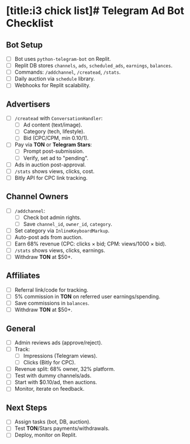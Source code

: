# [title:i3 chick list]# Telegram Ad Bot Checklist

## Bot Setup
- [ ] Bot uses `python-telegram-bot` on Replit.
- [ ] Replit DB stores `channels`, `ads`, `scheduled_ads`, `earnings`, `balances`.
- [ ] Commands: `/addchannel`, `/createad`, `/stats`.
- [ ] Daily auction via `schedule` library.
- [ ] Webhooks for Replit scalability.

## Advertisers
- [ ] `/createad` with `ConversationHandler`:
  - [ ] Ad content (text/image).
  - [ ] Category (tech, lifestyle).
  - [ ] Bid (CPC/CPM, min $0.10/$1).
- [ ] Pay via **TON** or **Telegram Stars**:
  - [ ] Prompt post-submission.
  - [ ] Verify, set ad to "pending".
- [ ] Ads in auction post-approval.
- [ ] `/stats` shows views, clicks, cost.
- [ ] Bitly API for CPC link tracking.

## Channel Owners
- [ ] `/addchannel`:
  - [ ] Check bot admin rights.
  - [ ] Save `channel_id`, `owner_id`, `category`.
- [ ] Set category via `InlineKeyboardMarkup`.
- [ ] Auto-post ads from auction.
- [ ] Earn 68% revenue (CPC: clicks × bid; CPM: views/1000 × bid).
- [ ] `/stats` shows views, clicks, earnings.
- [ ] Withdraw **TON** at $50+.

## Affiliates
- [ ] Referral link/code for tracking.
- [ ] 5% commission in **TON** on referred user earnings/spending.
- [ ] Save commissions in `balances`.
- [ ] Withdraw **TON** at $50+.

## General
- [ ] Admin reviews ads (approve/reject).
- [ ] Track:
  - [ ] Impressions (Telegram views).
  - [ ] Clicks (Bitly for CPC).
- [ ] Revenue split: 68% owner, 32% platform.
- [ ] Test with dummy channels/ads.
- [ ] Start with $0.10/ad, then auctions.
- [ ] Monitor, iterate on feedback.

## Next Steps
- [ ] Assign tasks (bot, DB, auction).
- [ ] Test **TON**/Stars payments/withdrawals.
- [ ] Deploy, monitor on Replit.